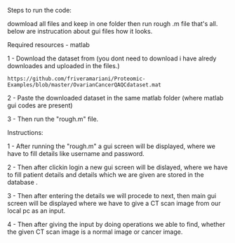 Steps to run the code:

 dowmload all files and keep in one folder then run rough .m file that's all. below are instrucation about gui files how it looks.

Required resources - matlab 

1 - Download the dataset from
(you dont need to download i have alredy downloades and uploaded in the files.)

    https://github.com/friveramariani/Proteomic-Examples/blob/master/OvarianCancerQAQCdataset.mat

2 - Paste the downloaded dataset in the same matlab folder (where matlab gui codes are present)

3 - Then run the "rough.m" file.



Instructions:

1 - After running the "rough.m" a gui screen will be displayed, where we have to fill details like username and password.

2 - Then after clickin login a new gui screen will be dislayed, where we have to fill patient details and details which we
    are given are stored in the database .

3 - Then after entering the details we will procede to next, then main gui screen will 
    be displayed where we have to give a CT scan image from our local pc as an input.

4 - Then after giving the input by doing operations we able to find, whether the given CT scan 
    image is a normal image or cancer image.
